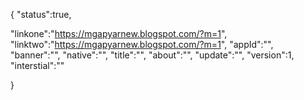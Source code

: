 {
"status":true,

"linkone":"https://mgapyarnew.blogspot.com/?m=1",
"linktwo":"https://mgapyarnew.blogspot.com/?m=1",
"appId":"",
"banner":"",
"native":"",
"title":"",
"about":"",
"update":"",
"version":1,
"interstial":""

}
